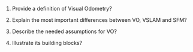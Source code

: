 1. Provide a definition of Visual Odometry?

2. Explain the most important differences between VO, VSLAM and SFM?

3. Describe the needed assumptions for VO?

4. Illustrate its building blocks?
